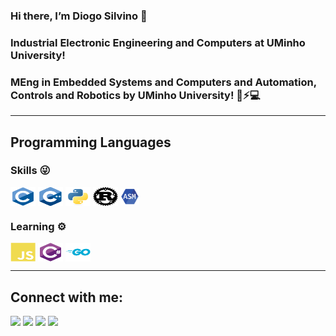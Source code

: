 ### Hi there, I’m Diogo Silvino 👋
### Industrial Electronic Engineering and Computers at UMinho University!
### MEng in Embedded Systems and Computers and Automation, Controls and Robotics by UMinho University! 🤖⚡💻
---

## Programming Languages 

### Skills 😜
<div style="display: inline_block">
  <img align="center" height="30" width="40" src="https://raw.githubusercontent.com/devicons/devicon/master/icons/c/c-original.svg">
  <img align="center" height="30" width="40" src="https://raw.githubusercontent.com/devicons/devicon/master/icons/cplusplus/cplusplus-original.svg">
  <img align="center" height="30" width="40" src="https://raw.githubusercontent.com/devicons/devicon/master/icons/python/python-original.svg">
  <img align="center" height="30" width="40" 
src="https://github.com/devicons/devicon/blob/master/icons/rust/rust-plain.svg">
  <img align="center" height="26" width="30" src="https://github.com/DiogoRoseira/DiogoRoseira/blob/main/Icon/asm.png">
</div>

### Learning ⚙
<div style="display: inline_block">
  <img align="center" height="30" width="40" src="https://github.com/devicons/devicon/blob/master/icons/javascript/javascript-plain.svg">
  <img align="center" height="30" width="40" src="https://github.com/devicons/devicon/blob/master/icons/csharp/csharp-original.svg">
  <img align="center" height="30" width="40" src="https://github.com/devicons/devicon/blob/master/icons/go/go-original-wordmark.svg">
</div>

---

## Connect with me:

 <a href="https://www.instagram.com/diogo_roseira/" target="_blank"><img src="https://img.shields.io/badge/<Instagram>-%23E4405F.svg?style=for-the-badge&logo=Instagram&logoColor=white" target="_blank"></a>
 <a href="https://www.facebook.com/diogo.roseira.98" target="_blank"><img src="https://img.shields.io/badge/Facebook-%231877F2.svg?style=for-the-badge&logo=Facebook&logoColor=white" target="_blank"></a>
 <a href="mailto:diogo.roseira.sil@gmail.com" target="_blank"><img src="https://img.shields.io/badge/Gmail-D14836?style=for-the-badge&logo=gmail&logoColor=white" target="_blank"></a>
 <a href="https://www.linkedin.com/in/diogo-roseira-13b62b212/" target="_blank"><img src="https://img.shields.io/badge/linkedin-%230077B5.svg?style=for-the-badge&logo=linkedin&logoColor=white" target="_blank"></a>
